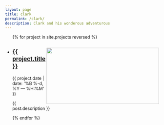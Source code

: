 ```yaml
---
layout: page
title: clark
permalink: /clark/
description: Clark and his wonderous adventurous
---
```


<ul class="post-list">
  {% for project in site.projects reversed %}
    <li>
      <a href="{{ project.url | prepend: site.baseurl }}"> 
      <img src="{{ project.img }}" style="float:right;width:368px;height:184px;"/></a>
      <h3><a class="post-title" href="{{ project.url | prepend: site.baseurl }}"><h3>{{ project.title }}</h3></a></h3>
      <p class="post-meta">{{ project.date | date: '%B %-d, %Y — %H:%M' }}</p>
      <p>{{ post.description }}</p>
    </li>
    <p> </p> 
  {% endfor %}
</ul>

